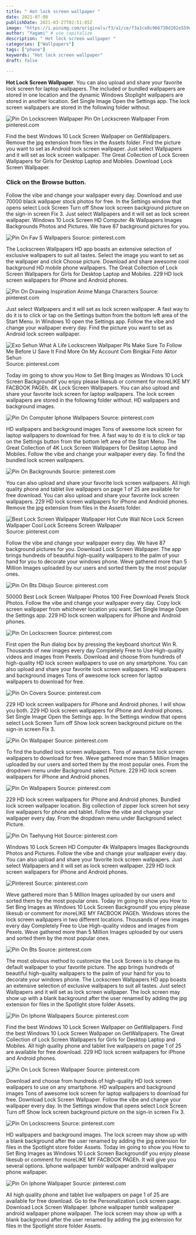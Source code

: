 ```yaml
---
title: " Hot lock screen wallpaper "
date: 2021-07-08
publishDate: 2021-03-27T02:51:05Z
image: "https://i.pinimg.com/originals/f3/a1/ce/f3a1ce8c966730d202e559d9644a1ea7.jpg"
author: "Yagami" # use capitalize
description: " Hot lock screen wallpaper "
categories: ["Wallpapers"]
tags: ["phone"]
keywords: "Hot lock screen wallpaper"
draft: false

---
```



**Hot Lock Screen Wallpaper**. You can also upload and share your favorite lock screen for laptop wallpapers. The included or bundled wallpapers are stored in one location and the dynamic Windows Stoplight wallpapers are stored in another location. Set Single Image Open the Settings app. The lock screen wallpapers are stored in the following folder without.

![Pin On Lockscreen Wallpaper](https://i.pinimg.com/originals/db/47/32/db473241059bbfb7cd9d243028340af7.jpg "Pin On Lockscreen Wallpaper")
Pin On Lockscreen Wallpaper From pinterest.com


Find the best Windows 10 Lock Screen Wallpaper on GetWallpapers. Remove the jpg extension from files in the Assets folder. Find the picture you want to set as Android lock screen wallpaper. Just select Wallpapers and it will set as lock screen wallpaper. The Great Collection of Lock Screen Wallpapers for Girls for Desktop Laptop and Mobiles. Download Lock Screen Wallpaper.

### Click on the Browse button.

Follow the vibe and change your wallpaper every day. Download and use 70000 black wallpaper stock photos for free. In the Settings window that opens select Lock Screen Turn off Show lock screen background picture on the sign-in screen Fix 3. Just select Wallpapers and it will set as lock screen wallpaper. Windows 10 Lock Screen HD Computer 4k Wallpapers Images Backgrounds Photos and Pictures. We have 87 background pictures for you.


![Pin On Fav S Wallpapers](https://i.pinimg.com/originals/be/51/aa/be51aae696822fdc6a8cc3c7281da968.jpg "Pin On Fav S Wallpapers")
Source: pinterest.com

The Lockscreen Wallpapers HD app boasts an extensive selection of exclusive wallpapers to suit all tastes. Select the image you want to set as the wallpaper and click Choose picture. Download and share awesome cool background HD mobile phone wallpapers. The Great Collection of Lock Screen Wallpapers for Girls for Desktop Laptop and Mobiles. 229 HD lock screen wallpapers for iPhone and Android phones.

![Pin On Drawing Inspiration Anime Manga Characters](https://i.pinimg.com/originals/77/99/f4/7799f45bb8eb77459ff8b63a41a217a7.png "Pin On Drawing Inspiration Anime Manga Characters")
Source: pinterest.com

Just select Wallpapers and it will set as lock screen wallpaper. A fast way to do it is to click or tap on the Settings button from the bottom left area of the Start Menu. In Windows 10 open the Settings app. Follow the vibe and change your wallpaper every day. Find the picture you want to set as Android lock screen wallpaper.

![Exo Sehun What A Life Lockscreen Wallpaper Pls Make Sure To Follow Me Before U Save It Find More On My Account Com Bingkai Foto Aktor Sehun](https://i.pinimg.com/originals/e5/07/5b/e5075b5c11f93308a193e21f8a49ce68.jpg "Exo Sehun What A Life Lockscreen Wallpaper Pls Make Sure To Follow Me Before U Save It Find More On My Account Com Bingkai Foto Aktor Sehun")
Source: pinterest.com

Today im going to show you How to Set Bing Images as Windows 10 Lock Screen Backgroundif you enjoy please likesub or comment for moreLIKE MY FACBOOK PAGEh. 4K Lock Screen Wallpapers. You can also upload and share your favorite lock screen for laptop wallpapers. The lock screen wallpapers are stored in the following folder without. HD wallpapers and background images.

![Pin On Computer Iphone Wallpapers](https://i.pinimg.com/originals/ec/70/55/ec7055e4cd3bad8aa3657317e9187dbc.jpg "Pin On Computer Iphone Wallpapers")
Source: pinterest.com

HD wallpapers and background images Tons of awesome lock screen for laptop wallpapers to download for free. A fast way to do it is to click or tap on the Settings button from the bottom left area of the Start Menu. The Great Collection of 4K Lock Screen Wallpapers for Desktop Laptop and Mobiles. Follow the vibe and change your wallpaper every day. To find the bundled lock screen wallpapers.

![Pin On Backgrounds](https://i.pinimg.com/474x/93/0b/26/930b26424f3ac6e32d01d5a3c85119c1.jpg "Pin On Backgrounds")
Source: pinterest.com

You can also upload and share your favorite lock screen wallpapers. All high quality phone and tablet live wallpapers on page 1 of 25 are available for free download. You can also upload and share your favorite lock screen wallpapers. 229 HD lock screen wallpapers for iPhone and Android phones. Remove the jpg extension from files in the Assets folder.

![Best Lock Screen Wallpaper Wallpaper Hot Cute Wall Nice Lock Screen Wallpaper Cool Lock Screens Screen Wallpaper](https://i.pinimg.com/originals/90/23/e3/9023e360c4e5a25c9a25502d71b8d24b.jpg "Best Lock Screen Wallpaper Wallpaper Hot Cute Wall Nice Lock Screen Wallpaper Cool Lock Screens Screen Wallpaper")
Source: pinterest.com

Follow the vibe and change your wallpaper every day. We have 87 background pictures for you. Download Lock Screen Wallpaper. The app brings hundreds of beautiful high-quality wallpapers to the palm of your hand for you to decorate your windows phone. Weve gathered more than 5 Million Images uploaded by our users and sorted them by the most popular ones.

![Pin On Bts Dibujo](https://i.pinimg.com/originals/d9/ce/71/d9ce71b4b262ec85eb7fad0dbbf11f1c.jpg "Pin On Bts Dibujo")
Source: pinterest.com

50000 Best Lock Screen Wallpaper Photos 100 Free Download Pexels Stock Photos. Follow the vibe and change your wallpaper every day. Copy lock screen wallpaper from whichever location you want. Set Single Image Open the Settings app. 229 HD lock screen wallpapers for iPhone and Android phones.

![Pin On Lockscreen](https://i.pinimg.com/736x/a9/8e/5e/a98e5e3e7bb9459cdd3edbd6e9f41e77.jpg "Pin On Lockscreen")
Source: pinterest.com

First open the Run dialog box by pressing the keyboard shortcut Win R. Thousands of new images every day Completely Free to Use High-quality videos and images from Pexels. Download and choose from hundreds of high-quality HD lock screen wallpapers to use on any smartphone. You can also upload and share your favorite lock screen wallpapers. HD wallpapers and background images Tons of awesome lock screen for laptop wallpapers to download for free.

![Pin On Covers](https://i.pinimg.com/originals/d6/91/19/d69119fec482dfff91e5c1a5fe92da5d.jpg "Pin On Covers")
Source: pinterest.com

229 HD lock screen wallpapers for iPhone and Android phones. I will show you both. 229 HD lock screen wallpapers for iPhone and Android phones. Set Single Image Open the Settings app. In the Settings window that opens select Lock Screen Turn off Show lock screen background picture on the sign-in screen Fix 3.

![Pin On Wallpaper](https://i.pinimg.com/736x/4a/75/ab/4a75ab89999b4ac10af588b09b5c5f01.jpg "Pin On Wallpaper")
Source: pinterest.com

To find the bundled lock screen wallpapers. Tons of awesome lock screen wallpapers to download for free. Weve gathered more than 5 Million Images uploaded by our users and sorted them by the most popular ones. From the dropdown menu under Background select Picture. 229 HD lock screen wallpapers for iPhone and Android phones.

![Pin On Wallpapers](https://i.pinimg.com/originals/ed/ae/73/edae732e246b40fc88d7ddaf8bb9aa6f.png "Pin On Wallpapers")
Source: pinterest.com

229 HD lock screen wallpapers for iPhone and Android phones. Bundled lock screen wallpaper location. Big collection of zipper lock screen hot sexy live wallpapers for phone and tablet. Follow the vibe and change your wallpaper every day. From the dropdown menu under Background select Picture.

![Pin On Taehyung Hot](https://i.pinimg.com/originals/9e/f1/11/9ef1115abbe58e9e115bdac24add9a67.jpg "Pin On Taehyung Hot")
Source: pinterest.com

Windows 10 Lock Screen HD Computer 4k Wallpapers Images Backgrounds Photos and Pictures. Follow the vibe and change your wallpaper every day. You can also upload and share your favorite lock screen wallpapers. Just select Wallpapers and it will set as lock screen wallpaper. 229 HD lock screen wallpapers for iPhone and Android phones.

![Pinterest](https://i.pinimg.com/originals/0f/1f/5e/0f1f5e19c09bf2f00116f485bac27543.png "Pinterest")
Source: pinterest.com

Weve gathered more than 5 Million Images uploaded by our users and sorted them by the most popular ones. Today im going to show you How to Set Bing Images as Windows 10 Lock Screen Backgroundif you enjoy please likesub or comment for moreLIKE MY FACBOOK PAGEh. Windows stores the lock screen wallpapers in two different locations. Thousands of new images every day Completely Free to Use High-quality videos and images from Pexels. Weve gathered more than 5 Million Images uploaded by our users and sorted them by the most popular ones.

![Pin On Bts](https://i.pinimg.com/originals/5e/6e/87/5e6e875d5c2bdd6fb26c440c1bbe1583.jpg "Pin On Bts")
Source: pinterest.com

The most obvious method to customize the Lock Screen is to change its default wallpaper to your favorite picture. The app brings hundreds of beautiful high-quality wallpapers to the palm of your hand for you to decorate your windows phone. The Lockscreen Wallpapers HD app boasts an extensive selection of exclusive wallpapers to suit all tastes. Just select Wallpapers and it will set as lock screen wallpaper. The lock screen may show up with a blank background after the user renamed by adding the jpg extension for files in the Spotlight store folder Assets.

![Pin On Iphone Wallpapers](https://i.pinimg.com/736x/90/17/a6/9017a681971f53624a7b703c91e62b35--wallpaper-iphone-wallpaper-backgrounds.jpg "Pin On Iphone Wallpapers")
Source: pinterest.com

Find the best Windows 10 Lock Screen Wallpaper on GetWallpapers. Find the best Windows 10 Lock Screen Wallpaper on GetWallpapers. The Great Collection of Lock Screen Wallpapers for Girls for Desktop Laptop and Mobiles. All high quality phone and tablet live wallpapers on page 1 of 25 are available for free download. 229 HD lock screen wallpapers for iPhone and Android phones.

![Pin On Lock Screen Wallpaper](https://i.pinimg.com/originals/52/94/65/5294654f6377ebcf0c9898b13d7654a1.jpg "Pin On Lock Screen Wallpaper")
Source: pinterest.com

Download and choose from hundreds of high-quality HD lock screen wallpapers to use on any smartphone. HD wallpapers and background images Tons of awesome lock screen for laptop wallpapers to download for free. Download Lock Screen Wallpaper. Follow the vibe and change your wallpaper every day. In the Settings window that opens select Lock Screen Turn off Show lock screen background picture on the sign-in screen Fix 3.

![Pin On Lockscreens](https://i.pinimg.com/originals/78/49/42/784942113be1086bc901db4fcca77e2b.jpg "Pin On Lockscreens")
Source: pinterest.com

HD wallpapers and background images. The lock screen may show up with a blank background after the user renamed by adding the jpg extension for files in the Spotlight store folder Assets. Today im going to show you How to Set Bing Images as Windows 10 Lock Screen Backgroundif you enjoy please likesub or comment for moreLIKE MY FACBOOK PAGEh. It will give you several options. Iphone wallpaper tumblr wallpaper android wallpaper phone wallpaper.

![Pin On Iphone Wallpaper](https://i.pinimg.com/originals/f3/a1/ce/f3a1ce8c966730d202e559d9644a1ea7.jpg "Pin On Iphone Wallpaper")
Source: pinterest.com

All high quality phone and tablet live wallpapers on page 1 of 25 are available for free download. Go to the Personalization Lock screen page. Download Lock Screen Wallpaper. Iphone wallpaper tumblr wallpaper android wallpaper phone wallpaper. The lock screen may show up with a blank background after the user renamed by adding the jpg extension for files in the Spotlight store folder Assets.

